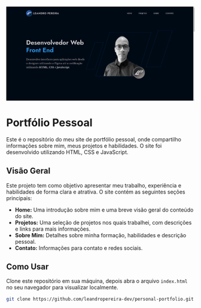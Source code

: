 ![Captura de Tela do Meu Site](img/print-site.png)
# Portfólio Pessoal
Este é o repositório do meu site de portfólio pessoal, onde compartilho informações sobre mim, meus projetos e habilidades. O site foi desenvolvido utilizando HTML, CSS e JavaScript.

## Visão Geral

Este projeto tem como objetivo apresentar meu trabalho, experiência e habilidades de forma clara e atrativa. O site contém as seguintes seções principais:

- **Home:** Uma introdução sobre mim e uma breve visão geral do conteúdo do site.
- **Projetos:** Uma seleção de projetos nos quais trabalhei, com descrições e links para mais informações.
- **Sobre Mim:** Detalhes sobre minha formação, habilidades e descrição pessoal.
- **Contato:** Informações para contato e redes sociais.

## Como Usar

Clone este repositório em sua máquina, depois abra o arquivo `index.html` no seu navegador para visualizar localmente.

```bash
git clone https://github.com/leandropereira-dev/personal-portfolio.git
